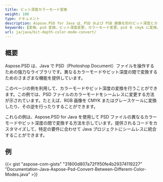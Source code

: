 ```yaml
---
title: ビット深度カラーモード変換
weight: 100
type: ドキュメント
description: Aspose.PSD for Java は、PSD および PSB 画像を別のビット深度とカラーモードに変換できます。
keywords: [変換、psd 変換、ビット深度変更、カラーモード変更、psd を cmyk に変換、ビット深度、カラーモード変換、psd api、java、コードサンプル]
url: ja/java/bit-depth-color-mode-convert/
---
```


## **概要**
Aspose.PSD は、Java で PSD（Photoshop Document）ファイルを操作するための強力なライブラリです。異なるカラーモードやビット深度の間で変換するためのさまざまな機能を提供しています。

このページの例を利用して、カラーモードやビット深度の変換を行うことができます。この例では、PSD ファイルのカラーモードをシームレスに変更する方法が示されています。たとえば、RGB 画像を CMYK またはグレースケールに変換したり、その逆を行ったりすることができます。

これらの例は、Aspose.PSD for Java を使用して PSD ファイルの異なるカラーモードやビット深度の間で変換する方法を示しています。提供されるコードをカスタマイズして、特定の要件に合わせて Java プロジェクトにシームレスに統合することができます。

## **例**
{{< gist "aspose-com-gists" "31800d807a72f1f50fe4b29374119227" "Documentation-Java-Aspose-Psd-Convert-Between-Different-Color-Modes.java" >}}
